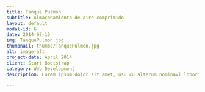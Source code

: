 ```yaml
---
title: Tanque Pulmón
subtitle: Almacenamiento de aire comprimido
layout: default
modal-id: 6
date: 2014-07-15
img: TanquePulmon.jpg
thumbnail: thumbs/TanquePulmon.jpg
alt: image-alt
project-date: April 2014
client: Start Bootstrap
category: Web Development
description: Lorem ipsum dolor sit amet, usu cu alterum nominavi lobortis. At duo novum diceret. Tantas apeirian vix et, usu sanctus postulant inciderint ut, populo diceret necessitatibus in vim. Cu eum dicam feugiat noluisse.

---
```

